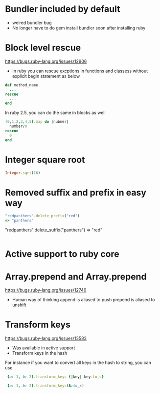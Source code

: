 # Bundler included by default
* weired bundler bug
* No longer have to do gem install bundler soon after installing ruby

# Block level rescue
https://bugs.ruby-lang.org/issues/12906

* In ruby you can rescue excptions in functions and classess without explicit begin statement as below
```ruby
def method_name
  ...
rescue
  ...
end
```
In ruby 2.5, you can do the same in blocks as well

```ruby
[0,1,2,3,4,5].map do |nubmer|
  number/0
rescue
  0
end
```

# Integer square root
```ruby
Integer.sqrt(16)
```

# Removed suffix and prefix in easy way
```ruby
"redpanthers".delete_prefix("red")
=> "panthers"
```
"redpanthers".delete_suffix("panthers")
=> "red"
```

```

# Active support to ruby core
# Array.prepend and Array.prepend
https://bugs.ruby-lang.org/issues/12746
* Human way of thinking
append is aliased to push
prepend is aliased to unshift


# Transform keys
https://bugs.ruby-lang.org/issues/13583

* Was available in active support
* Transform keys in the hash

For instance if you want to convert all keys in the hash to string, you can use
```ruby
 {a: 1, b: 2}.transform_keys {|key| key.to_s}
```
```ruby
 {a: 1, b: 2}.transform_keys(&:to_s)
```
